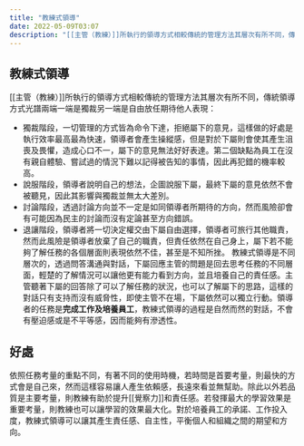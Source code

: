 ```yaml
---
title: "教練式領導"
date: 2022-05-09T03:07
description: "[[主管（教練）]]所執行的領導方式相較傳統的管理方法其層次有所不同，傳統領導方式光譜兩端一端是獨裁另一端是自由放任期待他人表現..."
---
```


## 教練式領導

[[主管（教練）]]所執行的領導方式相較傳統的管理方法其層次有所不同，傳統領導方式光譜兩端一端是獨裁另一端是自由放任期待他人表現：
- 獨裁階段，一切管理的方式皆為命令下達，拒絕屬下的意見，這樣做的好處是執行效率最高最為快速，領導者會產生操縱感，但是對於下屬則會使其產生沮喪及畏懼，造成心口不一，屬下的意見無法好好表達。第二個缺點為員工在沒有親自體驗、嘗試過的情況下難以記得被告知的事情，因此再犯錯的機率較高。
- 說服階段，領導者說明自己的想法，企圖說服下屬，最終下屬的意見依然不會被聽見，因此其影響與獨裁並無太大差別。
- 討論階段，透過討論方向並不一定是如同領導者所期待的方向，然而風險卻會有可能因為民主的討論而沒有定論甚至方向錯誤。
- 退讓階段，領導者將一切決定權交由下屬自由選擇，領導者可旅行其他職責，然而此風險是領導者放棄了自己的職責，但責任依然在自己身上，屬下若不能夠了解任務的各個層面則表現依然不佳，甚至是不知所挫。
教練式領導是不同層次的，透過問答溝通與對話，下屬回應主管的問題是回去思考任務的不同層面，輕楚的了解情況可以讓他更有能力看到方向，並且培養自己的責任感。主管聽著下屬的回答除了可以了解任務的狀況，也可以了解屬下的思路，這樣的對話只有支持而沒有威脅性，即使主管不在場，下屬依然可以獨立行動。領導者的任務是**完成工作及培養員工**，教練式領導的過程是自然而然的對話，不會有壓迫感或是不平等感，因而能夠有滲透性。

## 好處
依照任務考量的重點不同，有著不同的使用時機，若時間是首要考量，則最快的方式會是自己來，然而這樣容易讓人產生依賴感，長遠來看並無幫助。除此以外若品質是主要考量，則教練有助於提升[[覺察力]]和責任感。若發揮最大的學習效果是重要考量，則教練也可以讓學習的效果最大化。對於培養員工的承諾、工作投入度，教練式領導可以讓其產生責任感、自主性，平衡個人和組織之間的期望和方向。